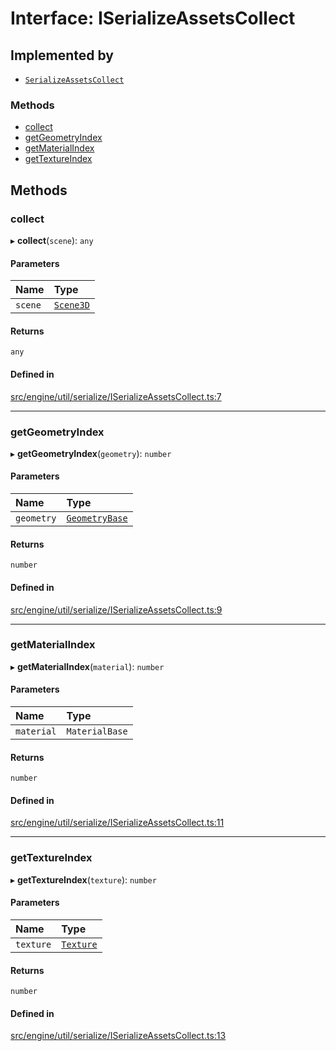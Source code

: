 # Interface: ISerializeAssetsCollect

## Implemented by

- [`SerializeAssetsCollect`](../classes/SerializeAssetsCollect.md)


### Methods

- [collect](ISerializeAssetsCollect.md#collect)
- [getGeometryIndex](ISerializeAssetsCollect.md#getgeometryindex)
- [getMaterialIndex](ISerializeAssetsCollect.md#getmaterialindex)
- [getTextureIndex](ISerializeAssetsCollect.md#gettextureindex)

## Methods

### collect

▸ **collect**(`scene`): `any`

#### Parameters

| Name | Type |
| :------ | :------ |
| `scene` | [`Scene3D`](../classes/Scene3D.md) |

#### Returns

`any`

#### Defined in

[src/engine/util/serialize/ISerializeAssetsCollect.ts:7](https://github.com/Orillusion/orillusion/blob/main/src/engine/util/serialize/ISerializeAssetsCollect.ts#L7)

___

### getGeometryIndex

▸ **getGeometryIndex**(`geometry`): `number`

#### Parameters

| Name | Type |
| :------ | :------ |
| `geometry` | [`GeometryBase`](../classes/GeometryBase.md) |

#### Returns

`number`

#### Defined in

[src/engine/util/serialize/ISerializeAssetsCollect.ts:9](https://github.com/Orillusion/orillusion/blob/main/src/engine/util/serialize/ISerializeAssetsCollect.ts#L9)

___

### getMaterialIndex

▸ **getMaterialIndex**(`material`): `number`

#### Parameters

| Name | Type |
| :------ | :------ |
| `material` | `MaterialBase` |

#### Returns

`number`

#### Defined in

[src/engine/util/serialize/ISerializeAssetsCollect.ts:11](https://github.com/Orillusion/orillusion/blob/main/src/engine/util/serialize/ISerializeAssetsCollect.ts#L11)

___

### getTextureIndex

▸ **getTextureIndex**(`texture`): `number`

#### Parameters

| Name | Type |
| :------ | :------ |
| `texture` | [`Texture`](../classes/Texture.md) |

#### Returns

`number`

#### Defined in

[src/engine/util/serialize/ISerializeAssetsCollect.ts:13](https://github.com/Orillusion/orillusion/blob/main/src/engine/util/serialize/ISerializeAssetsCollect.ts#L13)
